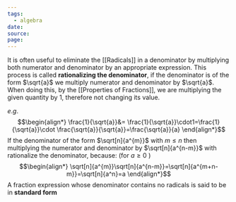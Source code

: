 ```yaml
---
tags:
  - algebra
date: 
source: 
page:
---
```

It is often useful to eliminate the [[Radicals]] in a denominator by multiplying both numerator and denominator by an appropriate expression. This process is called **rationalizing the denominator**, if the denominator is of the form $\sqrt{a}$ we multiply numerator and denominator by $\sqrt{a}$. When doing this, by the [[Properties of Fractions]], we are multiplying the given quantity by 1, therefore not changing its value.

$e.g.$
$$\begin{align*}
\frac{1}{\sqrt{a}}&= \frac{1}{\sqrt{a}}\cdot1=\frac{1}{\sqrt{a}}\cdot \frac{\sqrt{a}}{\sqrt{a}}=\frac{\sqrt{a}}{a}
\end{align*}$$
If the denominator of the form $\sqrt[n]{a^{m}}$ with $m \le n$ then multiplying the numerator and denominator by $\sqrt[n]{a^{n-m}}$ with rationalize the denominator, because: (for $a\ge0$ )
$$\begin{align*}
\sqrt[n]{a^{m}}\sqrt[n]{a^{n-m}}=\sqrt[n]{a^{m+n-m}}=\sqrt[n]{a^n}=a
\end{align*}$$
A fraction expression whose denominator contains no radicals is said to be in **standard form**
